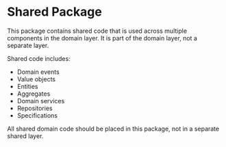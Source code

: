 # Shared Package

This package contains shared code that is used across multiple components in the domain layer. It is part of the domain
layer, not a separate layer.

Shared code includes:

- Domain events
- Value objects
- Entities
- Aggregates
- Domain services
- Repositories
- Specifications

All shared domain code should be placed in this package, not in a separate shared layer.
